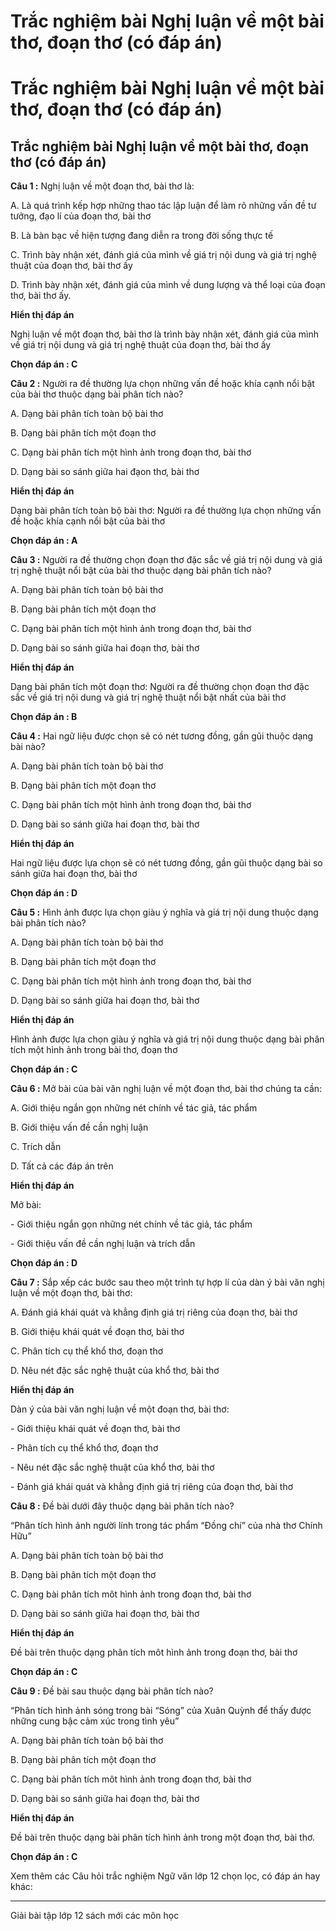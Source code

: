 # Trắc nghiệm bài Nghị luận về một bài thơ, đoạn thơ (có đáp án)

# Trắc nghiệm bài Nghị luận về một bài thơ, đoạn thơ (có đáp án)

## Trắc nghiệm bài Nghị luận về một bài thơ, đoạn thơ (có đáp án)

**Câu 1 :** Nghị luận về một đoạn thơ, bài thơ là: 

A. Là quá trình kếp hợp những thao tác lập luận để làm rõ những vấn đề tư tưởng, đạo lí của đoạn thơ, bài thơ

B. Là bàn bạc về hiện tượng đang diễn ra trong đời sống thực tế

C. Trình bày nhận xét, đánh giá của mình về giá trị nội dung và giá trị nghệ thuật của đoạn thơ, bài thơ ấy

D. Trình bày nhận xét, đánh giá của mình về dung lượng và thể loại của đoạn thơ, bài thơ ấy.

**Hiển thị đáp án**

Nghị luận về một đoạn thơ, bài thơ là trình bày nhận xét, đánh giá của mình về giá trị nội dung và giá trị nghệ thuật của đoạn thơ, bài thơ ấy

**Chọn đáp án : C**

**Câu 2 :** Người ra đề thường lựa chọn những vấn đề hoặc khía cạnh nổi bật của bài thơ thuộc dạng bài phân tích nào? 

A. Dạng bài phân tích toàn bộ bài thơ

B. Dạng bài phân tích một đoạn thơ

C. Dạng bài phân tích một hình ảnh trong đoạn thơ, bài thơ

D. Dạng bài so sánh giữa hai đạon thơ, bài thơ

**Hiển thị đáp án**

Dạng bài phân tích toàn bộ bài thơ: Người ra đề thường lựa chọn những vấn đề hoặc khía cạnh nổi bật của bài thơ

**Chọn đáp án : A**

**Câu 3 :** Người ra đề thường chọn đoạn thơ đặc sắc về giá trị nội dung và giá trị nghệ thuật nổi bật của bài thơ thuộc dạng bài phân tích nào? 

A. Dạng bài phân tích toàn bộ bài thơ

B. Dạng bài phân tích một đoạn thơ

C. Dạng bài phân tích một hình ảnh trong đoạn thơ, bài thơ

D. Dạng bài so sánh giữa hai đoạn thơ, bài thơ

**Hiển thị đáp án**

Dạng bài phân tích một đoạn thơ: Người ra đề thường chọn đoạn thơ đặc sắc về giá trị nội dung và giá trị nghệ thuật nổi bật nhất của bài thơ

**Chọn đáp án : B**

**Câu 4 :** Hai ngữ liệu được chọn sẽ có nét tương đồng, gần gũi thuộc dạng bài nào? 

A. Dạng bài phân tích toàn bộ bài thơ

B. Dạng bài phân tích một đoạn thơ

C. Dạng bài phân tích một hình ảnh trong đoạn thơ, bài thơ

D. Dạng bài so sánh giữa hai đoạn thơ, bài thơ

**Hiển thị đáp án**

Hai ngữ liệu được lựa chọn sẽ có nét tương đồng, gần gũi thuộc dạng bài so sánh giữa hai đoạn thơ, bài thơ

**Chọn đáp án : D**

**Câu 5 :** Hình ảnh được lựa chọn giàu ý nghĩa và giá trị nội dung thuộc dạng bài phân tích nào? 

A. Dạng bài phân tích toàn bộ bài thơ

B. Dạng bài phân tích một đoạn thơ

C. Dạng bài phân tích một hình ảnh trong đoạn thơ, bài thơ

D. Dạng bài so sánh giữa hai đoạn thơ, bài thơ

**Hiển thị đáp án**

Hình ảnh được lựa chọn giàu ý nghĩa và giá trị nội dung thuộc dạng bài phân tích một hình ảnh trong bài thơ, đoạn thơ

**Chọn đáp án : C**

**Câu 6 :** Mở bài của bài văn nghị luận về một đoạn thơ, bài thơ chúng ta cần: 

A. Giới thiệu ngắn gọn những nét chính về tác giả, tác phẩm

B. Giới thiệu vấn đề cần nghị luận

C. Trích dẫn

D. Tất cả các đáp án trên

**Hiển thị đáp án**

Mở bài:

\- Giới thiệu ngắn gọn những nét chính về tác giả, tác phẩm

\- Giới thiệu vấn đề cần nghị luận và trích dẫn

**Chọn đáp án : D**

**Câu 7 :** Sắp xếp các bước sau theo một trình tự hợp lí của dàn ý bài văn nghị luận về một đoạn thơ, bài thơ: 

A. Đánh giá khái quát và khẳng định giá trị riêng của đoạn thơ, bài thơ

B. Giới thiệu khái quát về đoạn thơ, bài thơ

C. Phân tích cụ thể khổ thơ, đoạn thơ

D. Nêu nét đặc sắc nghệ thuật của khổ thơ, bài thơ

**Hiển thị đáp án**

Dàn ý của bài văn nghị luận về một đoạn thơ, bài thơ:

\- Giới thiệu khái quát về đoạn thơ, bài thơ

\- Phân tích cụ thể khổ thơ, đoạn thơ

\- Nêu nét đặc sắc nghệ thuật của khổ thơ, bài thơ

\- Đánh giá khái quát và khẳng định giá trị riêng của đoạn thơ, bài thơ

**Câu 8 :** Đề bài dưới đây thuộc dạng bài phân tích nào? 

“Phân tích hình ảnh người lính trong tác phẩm “Đồng chí” của nhà thơ Chính Hữu”

A. Dạng bài phân tích toàn bộ bài thơ

B. Dạng bài phân tích một đoạn thơ

C. Dạng bài phân tích môt hình ảnh trong đoạn thơ, bài thơ

D. Dạng bài so sánh giữa hai đoạn thơ, bài thơ

**Hiển thị đáp án**

Đề bài trên thuộc dạng phân tích môt hình ảnh trong đoạn thơ, bài thơ

**Chọn đáp án : C**

**Câu 9 :** Đề bài sau thuộc dạng bài phân tích nào? 

“Phân tích hình ảnh sóng trong bài “Sóng” của Xuân Quỳnh để thấy được những cung bậc cảm xúc trong tình yêu”

A. Dạng bài phân tích toàn bộ bài thơ

B. Dạng bài phân tích một đoạn thơ

C. Dạng bài phân tích môt hình ảnh trong đoạn thơ, bài thơ

D. Dạng bài so sánh giữa hai đoạn thơ, bài thơ

**Hiển thị đáp án**

Đề bài trên thuộc dạng bài phân tích hình ảnh trong một đoạn thơ, bài thơ.

**Chọn đáp án : C**

Xem thêm các Câu hỏi trắc nghiệm Ngữ văn lớp 12 chọn lọc, có đáp án hay khác:

* * *

Giải bài tập lớp 12 sách mới các môn học
